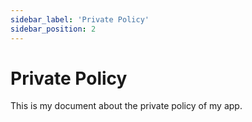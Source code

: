 ```yaml
---
sidebar_label: 'Private Policy'
sidebar_position: 2
---
```


# Private Policy

This is my document about the private policy of my app.